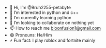 - 👋 Hi, I’m @Bruh2255-petabyte
- 👀 I’m interested in python and c++
- 🌱 I’m currently learning python
- 💞️ I’m looking to collaborate on nothing yet
- 📫 How to reach me bloonfusion1@gmail.com
- 😄 Pronouns: He/Him
- ⚡ Fun fact: I play roblox and fortnite mainly

<!---
Bruh2255-petabyte/Bruh2255-petabyte is a ✨ special ✨ repository because its `README.md` (this file) appears on your GitHub profile.
You can click the Preview link to take a look at your changes.
--->
